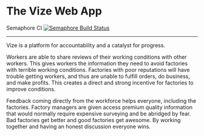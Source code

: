 # The Vize Web App

Semaphore CI
[![Semaphore Build Status](https://semaphoreci.com/api/v1/vize/vize-meteor-app/branches/master/badge.svg)](https://semaphoreci.com/vize/vize-meteor-app)

---

Vize is a platform for accountability and a catalyst for progress.

Workers are able to share reviews of their working conditions with other
workers. This gives workers the information they need to avoid factories with
terrible working conditions. Factories with poor reputations will have trouble
getting workers, and thus are unable to fulfill orders, do business, and make
profits. This creates a direct and strong incentive for factories to improve
conditions.

Feedback coming directly from the workforce helps everyone, including the
factories. Factory managers are given access premium quality information that
would normally require expensive surveying and be abridged by fear. Bad
factories get better and good factories get awesome. By working together and
having an honest discussion everyone wins.
